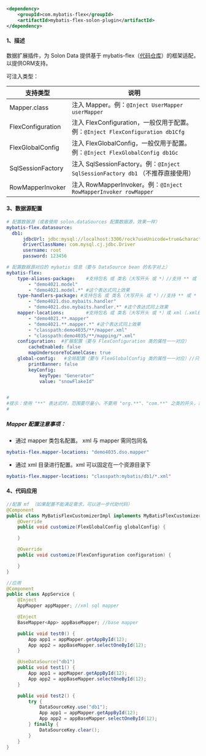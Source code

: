 

```xml
<dependency>
    <groupId>com.mybatis-flex</groupId>
    <artifactId>mybatis-flex-solon-plugin</artifactId>
</dependency>
```

#### 1、描述

数据扩展插件，为 Solon Data 提供基于 mybatis-flex（[代码仓库](https://gitee.com/mybatis-flex/mybatis-flex)）的框架适配，以提供ORM支持。


可注入类型：

| 支持类型 | 说明                                                                   |
| -------- |----------------------------------------------------------------------|
| Mapper.class     | 注入 Mapper。例：`@Inject UserMapper userMapper`                          |
| FlexConfiguration     | 注入 FlexConfiguration，一般仅用于配置。例：`@Inject FlexConfiguration db1Cfg` |
| FlexGlobalConfig     | 注入 FlexGlobalConfig，一般仅用于配置。例：`@Inject FlexGlobalConfig db1Gc`    |
| SqlSessionFactory     | 注入 SqlSessionFactory。例：`@Inject SqlSessionFactory db1` （不推荐直接使用）  |
| RowMapperInvoker | 注入 RowMapperInvoker。例：`@Inject RowMapperInvoker rowMapper`        |


#### 3、数据源配置


```yml
# 配置数据源（或者使用 solon.dataSources 配置数据源，效果一样）
mybatis-flex.datasource:
  db1:
      jdbcUrl: jdbc:mysql://localhost:3306/rock?useUnicode=true&characterEncoding=utf8&autoReconnect=true&rewriteBatchedStatements=true
      driverClassName: com.mysql.cj.jdbc.Driver
      username: root
      password: 123456

# 配置数据源对应的 mybatis 信息（要与 DataSource bean 的名字对上）
mybatis-flex:
    type-aliases-package:    #支持包名 或 类名（大写开头 或 *）//支持 ** 或 * 占位符
        - "demo4021.model"
        - "demo4021.model.*" #这个表达式同上效果
    type-handlers-package: #支持包名 或 类名（大写开头 或 *）//支持 ** 或 * 占位符
        - "demo4021.dso.mybaits.handler"
        - "demo4021.dso.mybaits.handler.*" #这个表达式同上效果
    mapper-locations:        #支持包名 或 类名（大写开头 或 *）或 xml（.xml结尾）//支持 ** 或 * 占位符
        - "demo4021.**.mapper"
        - "demo4021.**.mapper.*" #这个表达式同上效果
        - "classpath:demo4035/**/mapper.xml"
        - "classpath:demo4035/**/mapping/*.xml"
    configuration:  #扩展配置（要与 FlexConfiguration 类的属性一一对应）
        cacheEnabled: false
        mapUnderscoreToCamelCase: true
    global-config:   #全局配置（要与 FlexGlobalConfig 类的属性一一对应）//只是示例，别照抄
        printBanner: false
        keyConfig:
            keyType: "Generator"
            value: "snowFlakeId"


#
#提示：使用 "**" 表达式时，范围要尽量小。不要用 "org.**"、"com.**" 之类的开头，范围太大了，会影响启动速度。
#
```

##### Mapper 配置注意事项：

* 通过 mapper 类包名配置。 xml 与 mapper 需同包同名

```yml
mybatis-flex.mapper-locations: "demo4035.dso.mapper"
```

* 通过 xml 目录进行配置。xml 可以固定在一个资源目录下

```yml
mybatis-flex.mapper-locations: "classpath:mybatis/db1/*.xml"
```


#### 4、代码应用

```java
//配置 mf （如果配置不能满足需求，可以进一步代助代码）
@Component
public class MyBatisFlexCustomizerImpl implements MyBatisFlexCustomizer, ConfigurationCustomizer {
    @Override
    public void customize(FlexGlobalConfig globalConfig) {

    }

    @Override
    public void customize(FlexConfiguration configuration) {

    }
}

//应用
@Component
public class AppService {
    @Inject
    AppMapper appMapper; //xml sql mapper

    @Inject
    BaseMapper<App> appBaseMapper; //base mapper

    public void test0() {
        App app1 = appMapper.getAppById(12);
        App app2 = appBaseMapper.selectOneById(12);
    }

    @UseDataSource("db1")
    public void test1() {
        App app1 = appMapper.getAppById(12);
        App app2 = appBaseMapper.selectOneById(12);
    }

    public void test2() {
        try {
            DataSourceKey.use("db1");
            App app1 = appMapper.getAppById(12);
            App app2 = appBaseMapper.selectOneById(12);
        } finally {
            DataSourceKey.clear();
        }
    }
}
```
